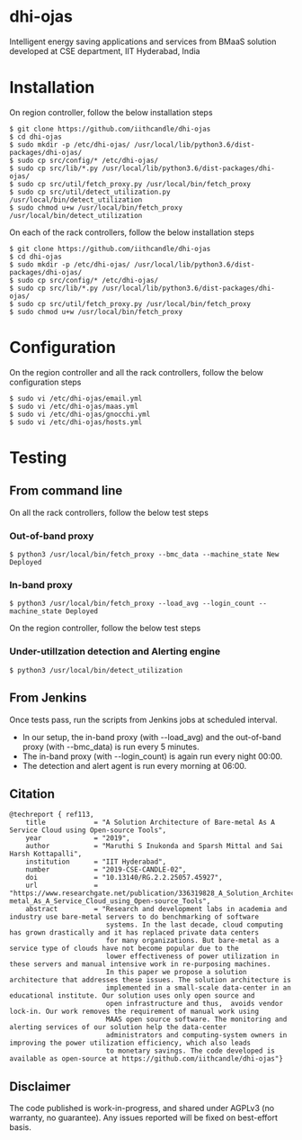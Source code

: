 # dhi-ojas
Intelligent energy saving applications and services from BMaaS solution developed at CSE department, IIT Hyderabad, India


# Installation

On region controller, follow the below installation steps

```
$ git clone https://github.com/iithcandle/dhi-ojas
$ cd dhi-ojas
$ sudo mkdir -p /etc/dhi-ojas/ /usr/local/lib/python3.6/dist-packages/dhi-ojas/
$ sudo cp src/config/* /etc/dhi-ojas/
$ sudo cp src/lib/*.py /usr/local/lib/python3.6/dist-packages/dhi-ojas/
$ sudo cp src/util/fetch_proxy.py /usr/local/bin/fetch_proxy
$ sudo cp src/util/detect_utilization.py /usr/local/bin/detect_utilization
$ sudo chmod u+w /usr/local/bin/fetch_proxy /usr/local/bin/detect_utilization
```

On each of the rack controllers, follow the below installation steps

```
$ git clone https://github.com/iithcandle/dhi-ojas
$ cd dhi-ojas
$ sudo mkdir -p /etc/dhi-ojas/ /usr/local/lib/python3.6/dist-packages/dhi-ojas/
$ sudo cp src/config/* /etc/dhi-ojas/
$ sudo cp src/lib/*.py /usr/local/lib/python3.6/dist-packages/dhi-ojas/
$ sudo cp src/util/fetch_proxy.py /usr/local/bin/fetch_proxy
$ sudo chmod u+w /usr/local/bin/fetch_proxy
```


# Configuration

On the region controller and all the rack controllers, follow the below configuration steps
```
$ sudo vi /etc/dhi-ojas/email.yml
$ sudo vi /etc/dhi-ojas/maas.yml
$ sudo vi /etc/dhi-ojas/gnocchi.yml
$ sudo vi /etc/dhi-ojas/hosts.yml
```

# Testing #

## From command line ##

On all the rack controllers, follow the below test steps

### Out-of-band proxy ###

```
$ python3 /usr/local/bin/fetch_proxy --bmc_data --machine_state New Deployed
```

### In-band proxy ###

```
$ python3 /usr/local/bin/fetch_proxy --load_avg --login_count --machine_state Deployed
```

On the region controller, follow the below test steps

### Under-utillzation detection and Alerting engine ###
```
$ python3 /usr/local/bin/detect_utilization
``` 

## From Jenkins ##

Once tests pass, run the scripts from Jenkins jobs at scheduled interval.

- In our setup, the in-band proxy (with --load_avg) and the out-of-band proxy (with --bmc_data) is run every 5 minutes.
- The in-band proxy (with --login_count) is again run every night 00:00.
- The detection and alert agent is run every morning at 06:00.

## Citation
```
@techreport { ref113,
	title            = "A Solution Architecture of Bare-metal As A Service Cloud using Open-source Tools",
	year             = "2019",
	author           = "Maruthi S Inukonda and Sparsh Mittal and Sai Harsh Kottapalli",
	institution      = "IIT Hyderabad",
	number           = "2019-CSE-CANDLE-02",
	doi              = "10.13140/RG.2.2.25057.45927",
	url              = "https://www.researchgate.net/publication/336319828_A_Solution_Architecture_of_Bare-metal_As_A_Service_Cloud_using_Open-source_Tools",
	abstract         = "Research and development labs in academia and industry use bare-metal servers to do benchmarking of software
						systems. In the last decade, cloud computing has grown drastically and it has replaced private data centers
						for many organizations. But bare-metal as a service type of clouds have not become popular due to the
						lower effectiveness of power utilization in these servers and manual intensive work in re-purposing machines.
						In this paper we propose a solution architecture that addresses these issues. The solution architecture is
						implemented in a small-scale data-center in an educational institute. Our solution uses only open source and
						open infrastructure and thus,  avoids vendor lock-in. Our work removes the requirement of manual work using
						MAAS open source software. The monitoring and alerting services of our solution help the data-center
						administrators and computing-system owners in improving the power utilization efficiency, which also leads
						to monetary savings. The code developed is available as open-source at https://github.com/iithcandle/dhi-ojas"}
```

## Disclaimer

The code published is work-in-progress, and shared under AGPLv3 (no warranty, no guarantee).
Any issues reported will be fixed on best-effort basis.
